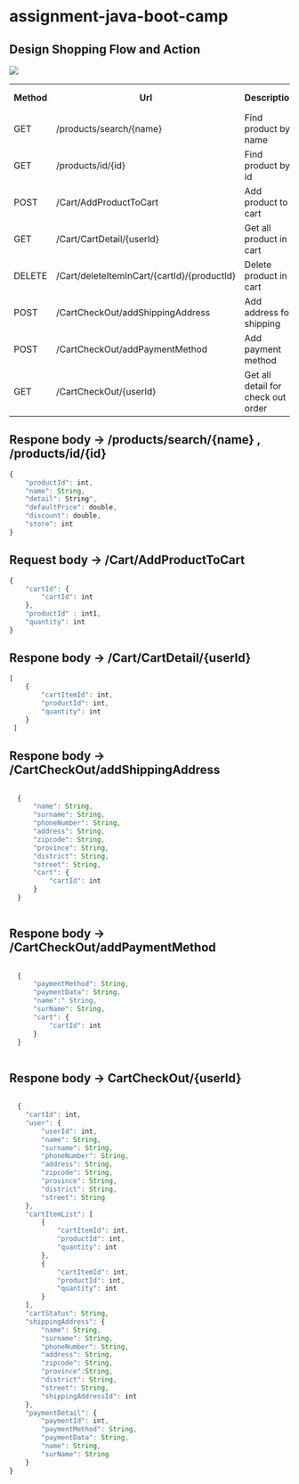 # assignment-java-boot-camp

<h2>Design Shopping Flow and Action</h2>
<img src="https://user-images.githubusercontent.com/99329107/155902968-bbaf6777-82b0-4cff-a33b-e26bdea4e651.png" />
<table>
  <tr>
    <th>Method</th>
    <th>Url</th>
    <th>Description</th>
    <th>Response Body</th>
  </tr>
  <tr>
    <td>GET</td>
    <td>/products/search/{name}</td>
    <td>Find product by name</td>
    <td>Json</td>
  </tr>
   <tr>
    <td>GET</td>
    <td>/products/id/{id}</td>
    <td>Find product by id</td>
    <td>Json</td>
  </tr>
   <tr>
    <td>POST</td>
    <td>/Cart/AddProductToCart</td>
    <td>Add product to cart</td>
    <td>Json</td>
  </tr>
   <tr>
    <td>GET</td>
    <td>/Cart/CartDetail/{userId}</td>
    <td>Get all product in cart</td>
    <td>Json</td>
  </tr>
   <tr>
    <td>DELETE</td>
    <td>/Cart/deleteItemInCart/{cartId}/{productId}</td>
    <td>Delete product in cart</td>
    <td>Json</td>
  </tr>
  <tr>
    <td>POST</td>
    <td>/CartCheckOut/addShippingAddress</td>
    <td>Add address for shipping</td>
    <td>Json</td>
  </tr>
  <tr>
    <td>POST</td>
    <td>/CartCheckOut/addPaymentMethod</td>
    <td>Add payment method</td>
    <td>Json</td>
  </tr>
  <tr>
    <td>GET</td>
    <td>/CartCheckOut/{userId}</td>
    <td>Get all detail for check out order</td>
    <td>Json</td>
  </tr>
</table>

Respone body -> /products/search/{name} , /products/id/{id} 
---
```js
{
    "productId": int,
    "name": String,
    "detail": String",
    "defaultPrice": double,
    "discount": double,
    "store": int
}
```
Request body -> /Cart/AddProductToCart 
---
```js
{
    "cartId": {
        "cartId": int
    },
    "productId" : int1,
    "quantity": int
}
```
Respone body -> /Cart/CartDetail/{userId}
---
```js
[
    {
        "cartItemId": int,
        "productId": int,
        "quantity": int
    }
 ]
```
Respone body -> /CartCheckOut/addShippingAddress
---
```js

  {
      "name": String,
      "surname": String,
      "phoneNumber": String,
      "address": String,
      "zipcode": String,
      "province": String,
      "district": String,
      "street": String,
      "cart": {
          "cartId": int
      }
  }
 
```
Respone body -> /CartCheckOut/addPaymentMethod
---
```js

  {
      "paymentMethod": String,
      "paymentData": String,
      "name":" String,
      "surName": String,
      "cart": {
          "cartId": int
      }
  }
 
```
Respone body -> CartCheckOut/{userId}
---
```js

  {
    "cartId": int,
    "user": {
        "userId": int,
        "name": String,
        "surname": String,
        "phoneNumber": String,
        "address": String,
        "zipcode": String,
        "province": String,
        "district": String,
        "street": String
    },
    "cartItemList": [
        {
            "cartItemId": int,
            "productId": int,
            "quantity": int
        },
        {
            "cartItemId": int,
            "productId": int,
            "quantity": int
        }
    ],
    "cartStatus": String,
    "shippingAddress": {
        "name": String,
        "surname": String,
        "phoneNumber": String,
        "address": String,
        "zipcode": String,
        "province":String,
        "district": String,
        "street": String,
        "shippingAddressId": int
    },
    "paymentDetail": {
        "paymentId": int,
        "paymentMethod": String,
        "paymentData": String,
        "name": String,
        "surName": String
    }
}
 
```
